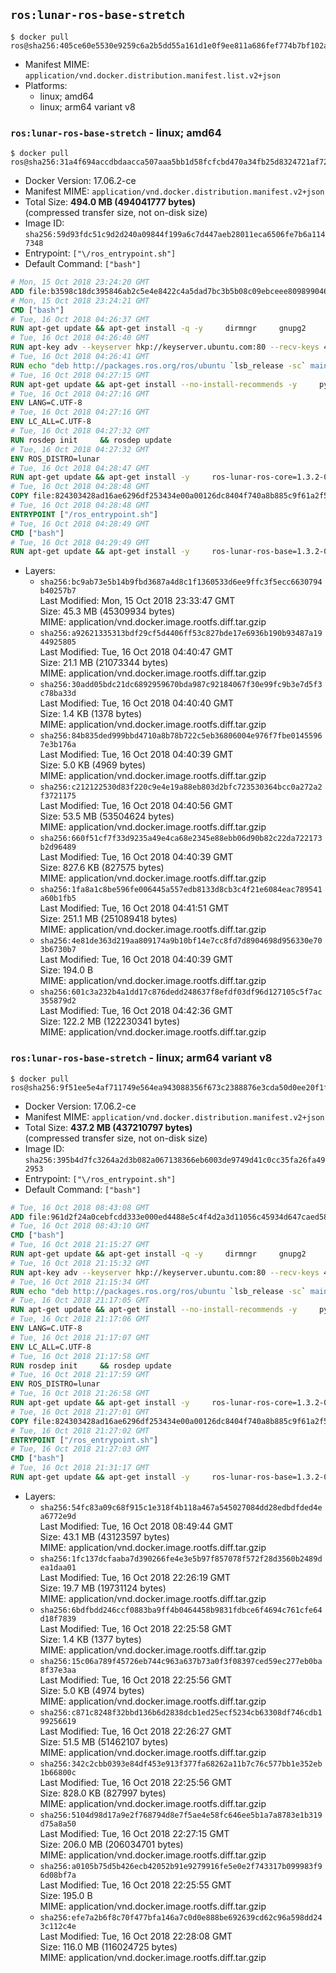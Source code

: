 ## `ros:lunar-ros-base-stretch`

```console
$ docker pull ros@sha256:405ce60e5530e9259c6a2b5dd55a161d1e0f9ee811a686fef774b7bf102aed74
```

-	Manifest MIME: `application/vnd.docker.distribution.manifest.list.v2+json`
-	Platforms:
	-	linux; amd64
	-	linux; arm64 variant v8

### `ros:lunar-ros-base-stretch` - linux; amd64

```console
$ docker pull ros@sha256:31a4f694accdbdaacca507aaa5bb1d58fcfcbd470a34fb25d8324721af72788b
```

-	Docker Version: 17.06.2-ce
-	Manifest MIME: `application/vnd.docker.distribution.manifest.v2+json`
-	Total Size: **494.0 MB (494041777 bytes)**  
	(compressed transfer size, not on-disk size)
-	Image ID: `sha256:59d93fdc51c9d2d240a09844f199a6c7d447aeb28011eca6506fe7b6a1147348`
-	Entrypoint: `["\/ros_entrypoint.sh"]`
-	Default Command: `["bash"]`

```dockerfile
# Mon, 15 Oct 2018 23:24:20 GMT
ADD file:b3598c18dc395846ab2c5e4e8422c4a5dad7bc3b5b08c09ebceee80989904641 in / 
# Mon, 15 Oct 2018 23:24:21 GMT
CMD ["bash"]
# Tue, 16 Oct 2018 04:26:37 GMT
RUN apt-get update && apt-get install -q -y     dirmngr     gnupg2     lsb-release     && rm -rf /var/lib/apt/lists/*
# Tue, 16 Oct 2018 04:26:40 GMT
RUN apt-key adv --keyserver hkp://keyserver.ubuntu.com:80 --recv-keys 421C365BD9FF1F717815A3895523BAEEB01FA116
# Tue, 16 Oct 2018 04:26:41 GMT
RUN echo "deb http://packages.ros.org/ros/ubuntu `lsb_release -sc` main" > /etc/apt/sources.list.d/ros-latest.list
# Tue, 16 Oct 2018 04:27:15 GMT
RUN apt-get update && apt-get install --no-install-recommends -y     python-rosdep     python-rosinstall     python-vcstools     && rm -rf /var/lib/apt/lists/*
# Tue, 16 Oct 2018 04:27:16 GMT
ENV LANG=C.UTF-8
# Tue, 16 Oct 2018 04:27:16 GMT
ENV LC_ALL=C.UTF-8
# Tue, 16 Oct 2018 04:27:32 GMT
RUN rosdep init     && rosdep update
# Tue, 16 Oct 2018 04:27:32 GMT
ENV ROS_DISTRO=lunar
# Tue, 16 Oct 2018 04:28:47 GMT
RUN apt-get update && apt-get install -y     ros-lunar-ros-core=1.3.2-0*     && rm -rf /var/lib/apt/lists/*
# Tue, 16 Oct 2018 04:28:48 GMT
COPY file:824303428ad16ae6296df253434e00a00126dc8404f740a8b885c9f61a2f5fcb in / 
# Tue, 16 Oct 2018 04:28:48 GMT
ENTRYPOINT ["/ros_entrypoint.sh"]
# Tue, 16 Oct 2018 04:28:49 GMT
CMD ["bash"]
# Tue, 16 Oct 2018 04:29:49 GMT
RUN apt-get update && apt-get install -y     ros-lunar-ros-base=1.3.2-0*     && rm -rf /var/lib/apt/lists/*
```

-	Layers:
	-	`sha256:bc9ab73e5b14b9fbd3687a4d8c1f1360533d6ee9ffc3f5ecc6630794b40257b7`  
		Last Modified: Mon, 15 Oct 2018 23:33:47 GMT  
		Size: 45.3 MB (45309934 bytes)  
		MIME: application/vnd.docker.image.rootfs.diff.tar.gzip
	-	`sha256:a92621335313bdf29cf5d4406ff53c827bde17e6936b190b93487a1944925805`  
		Last Modified: Tue, 16 Oct 2018 04:40:47 GMT  
		Size: 21.1 MB (21073344 bytes)  
		MIME: application/vnd.docker.image.rootfs.diff.tar.gzip
	-	`sha256:30add05bdc21dc6892959670bda987c92184067f30e99fc9b3e7d5f3c78ba33d`  
		Last Modified: Tue, 16 Oct 2018 04:40:40 GMT  
		Size: 1.4 KB (1378 bytes)  
		MIME: application/vnd.docker.image.rootfs.diff.tar.gzip
	-	`sha256:84b835ded999bbd4710a8b78b722c5eb36806004e976f7fbe01455967e3b176a`  
		Last Modified: Tue, 16 Oct 2018 04:40:39 GMT  
		Size: 5.0 KB (4969 bytes)  
		MIME: application/vnd.docker.image.rootfs.diff.tar.gzip
	-	`sha256:c212122530d83f220c9e4e19a88eb803d2bfc723530364bcc0a272a2f3721175`  
		Last Modified: Tue, 16 Oct 2018 04:40:56 GMT  
		Size: 53.5 MB (53504624 bytes)  
		MIME: application/vnd.docker.image.rootfs.diff.tar.gzip
	-	`sha256:660f51cf7f33d9235a49e4ca68e2345e88ebb06d90b82c22da722173b2d96489`  
		Last Modified: Tue, 16 Oct 2018 04:40:39 GMT  
		Size: 827.6 KB (827575 bytes)  
		MIME: application/vnd.docker.image.rootfs.diff.tar.gzip
	-	`sha256:1fa8a1c8be596fe006445a557edb8133d8cb3c4f21e6084eac789541a60b1fb5`  
		Last Modified: Tue, 16 Oct 2018 04:41:51 GMT  
		Size: 251.1 MB (251089418 bytes)  
		MIME: application/vnd.docker.image.rootfs.diff.tar.gzip
	-	`sha256:4e81de363d219aa809174a9b10bf14e7cc8fd7d8904698d956330e703b6730b7`  
		Last Modified: Tue, 16 Oct 2018 04:40:39 GMT  
		Size: 194.0 B  
		MIME: application/vnd.docker.image.rootfs.diff.tar.gzip
	-	`sha256:601c3a232b4a1dd17c876dedd248637f8efdf03df96d127105c5f7ac355879d2`  
		Last Modified: Tue, 16 Oct 2018 04:42:36 GMT  
		Size: 122.2 MB (122230341 bytes)  
		MIME: application/vnd.docker.image.rootfs.diff.tar.gzip

### `ros:lunar-ros-base-stretch` - linux; arm64 variant v8

```console
$ docker pull ros@sha256:9f51ee5e4af711749e564ea943088356f673c2388876e3cda50d0ee20f1fc085
```

-	Docker Version: 17.06.2-ce
-	Manifest MIME: `application/vnd.docker.distribution.manifest.v2+json`
-	Total Size: **437.2 MB (437210797 bytes)**  
	(compressed transfer size, not on-disk size)
-	Image ID: `sha256:395b4d7fc3264a2d3b082a067138366eb6003de9749d41c0cc35fa26fa492953`
-	Entrypoint: `["\/ros_entrypoint.sh"]`
-	Default Command: `["bash"]`

```dockerfile
# Tue, 16 Oct 2018 08:43:08 GMT
ADD file:961d2f24a0cebfcdd333e000ed4488e5c4f4d2a3d11056c45934d647caed5845 in / 
# Tue, 16 Oct 2018 08:43:10 GMT
CMD ["bash"]
# Tue, 16 Oct 2018 21:15:27 GMT
RUN apt-get update && apt-get install -q -y     dirmngr     gnupg2     lsb-release     && rm -rf /var/lib/apt/lists/*
# Tue, 16 Oct 2018 21:15:32 GMT
RUN apt-key adv --keyserver hkp://keyserver.ubuntu.com:80 --recv-keys 421C365BD9FF1F717815A3895523BAEEB01FA116
# Tue, 16 Oct 2018 21:15:34 GMT
RUN echo "deb http://packages.ros.org/ros/ubuntu `lsb_release -sc` main" > /etc/apt/sources.list.d/ros-latest.list
# Tue, 16 Oct 2018 21:17:05 GMT
RUN apt-get update && apt-get install --no-install-recommends -y     python-rosdep     python-rosinstall     python-vcstools     && rm -rf /var/lib/apt/lists/*
# Tue, 16 Oct 2018 21:17:06 GMT
ENV LANG=C.UTF-8
# Tue, 16 Oct 2018 21:17:07 GMT
ENV LC_ALL=C.UTF-8
# Tue, 16 Oct 2018 21:17:58 GMT
RUN rosdep init     && rosdep update
# Tue, 16 Oct 2018 21:17:59 GMT
ENV ROS_DISTRO=lunar
# Tue, 16 Oct 2018 21:26:58 GMT
RUN apt-get update && apt-get install -y     ros-lunar-ros-core=1.3.2-0*     && rm -rf /var/lib/apt/lists/*
# Tue, 16 Oct 2018 21:27:01 GMT
COPY file:824303428ad16ae6296df253434e00a00126dc8404f740a8b885c9f61a2f5fcb in / 
# Tue, 16 Oct 2018 21:27:02 GMT
ENTRYPOINT ["/ros_entrypoint.sh"]
# Tue, 16 Oct 2018 21:27:03 GMT
CMD ["bash"]
# Tue, 16 Oct 2018 21:31:17 GMT
RUN apt-get update && apt-get install -y     ros-lunar-ros-base=1.3.2-0*     && rm -rf /var/lib/apt/lists/*
```

-	Layers:
	-	`sha256:54fc83a09c68f915c1e318f4b118a467a545027084dd28edbdfded4ea6772e9d`  
		Last Modified: Tue, 16 Oct 2018 08:49:44 GMT  
		Size: 43.1 MB (43123597 bytes)  
		MIME: application/vnd.docker.image.rootfs.diff.tar.gzip
	-	`sha256:1fc137dcfaaba7d390266fe4e3e5b97f857078f572f28d3560b2489dea1daa01`  
		Last Modified: Tue, 16 Oct 2018 22:26:19 GMT  
		Size: 19.7 MB (19731124 bytes)  
		MIME: application/vnd.docker.image.rootfs.diff.tar.gzip
	-	`sha256:6bdfbdd246ccf0883ba9ff4b0464458b9831fdbce6f4694c761cfe64d18f7839`  
		Last Modified: Tue, 16 Oct 2018 22:25:58 GMT  
		Size: 1.4 KB (1377 bytes)  
		MIME: application/vnd.docker.image.rootfs.diff.tar.gzip
	-	`sha256:15c06a789f45726eb744c963a637b73a0f3f08397ced59ec277eb0ba8f37e3aa`  
		Last Modified: Tue, 16 Oct 2018 22:25:56 GMT  
		Size: 5.0 KB (4974 bytes)  
		MIME: application/vnd.docker.image.rootfs.diff.tar.gzip
	-	`sha256:c871c8248f32bbd136b6d2838dcb1ed25ecf5234cb63308df746cdb199256619`  
		Last Modified: Tue, 16 Oct 2018 22:26:27 GMT  
		Size: 51.5 MB (51462107 bytes)  
		MIME: application/vnd.docker.image.rootfs.diff.tar.gzip
	-	`sha256:342c2cbb0393e84df453e913f377fa68262a11b7c76c577bb1e352eb1b66800c`  
		Last Modified: Tue, 16 Oct 2018 22:25:56 GMT  
		Size: 828.0 KB (827997 bytes)  
		MIME: application/vnd.docker.image.rootfs.diff.tar.gzip
	-	`sha256:5104d98d17a9e2f768794d8e7f5ae4e58fc646ee5b1a7a8783e1b319d75a8a50`  
		Last Modified: Tue, 16 Oct 2018 22:27:15 GMT  
		Size: 206.0 MB (206034701 bytes)  
		MIME: application/vnd.docker.image.rootfs.diff.tar.gzip
	-	`sha256:a0105b75d5b426ecb42052b91e9279916fe5e0e2f743317b099983f96d08bf7a`  
		Last Modified: Tue, 16 Oct 2018 22:25:55 GMT  
		Size: 195.0 B  
		MIME: application/vnd.docker.image.rootfs.diff.tar.gzip
	-	`sha256:efe7a2b6f8c70f477bfa146a7c0d0e888be692639cd62c96a598dd243c112c4e`  
		Last Modified: Tue, 16 Oct 2018 22:28:08 GMT  
		Size: 116.0 MB (116024725 bytes)  
		MIME: application/vnd.docker.image.rootfs.diff.tar.gzip
